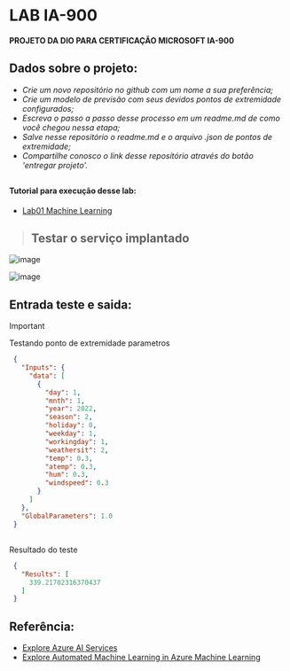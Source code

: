 # LAB IA-900
#### PROJETO DA DIO PARA CERTIFICAÇÃO MICROSOFT IA-900

## Dados sobre o projeto:

- _Crie um novo repositório no github com um nome a sua preferência;_
- _Crie um modelo de previsão com seus devidos pontos de extremidade configurados;_
- _Escreva o passo a passo desse processo em um readme.md de como você chegou nessa etapa;_
- _Salve nesse repositório o readme.md e o arquivo .json de pontos de extremidade;_
- _Compartilhe conosco o link desse repositório através do botão 'entregar projeto'._

##
#### Tutorial para execução desse lab: 
- [Lab01 Machine Learning ](https://microsoftlearning.github.io/mslearn-ai-fundamentals/Instructions/Labs/01-machine-learning.html)
##

> ## Testar o serviço implantado
  
![image](https://github.com/littlegirl777/Dio-Microsoft-IA-900/assets/156604824/19f04092-57d9-4d61-b232-feebbf100df7)

![image](https://github.com/littlegirl777/Dio-Microsoft-IA-900/assets/156604824/4b12145f-0114-49cd-95ef-01459169478f)




   ## Entrada teste e saida:
   > [!IMPORTANT]
   Testando ponto de extremidade parametros

  ```json
   {
     "Inputs": { 
       "data": [
         {
           "day": 1,
           "mnth": 1,   
           "year": 2022,
           "season": 2,
           "holiday": 0,
           "weekday": 1,
           "workingday": 1,
           "weathersit": 2, 
           "temp": 0.3, 
           "atemp": 0.3,
           "hum": 0.3,
           "windspeed": 0.3 
         }
       ]    
     },   
     "GlobalParameters": 1.0
   }
  ```
  ## 
  Resultado do teste
  
  ```json
   {
     "Results": [
       339.21702316370437
     ]
   }
  ```

## Referência:

 - [Explore Azure AI Services](https://microsoftlearning.github.io/mslearn-ai-fundamentals/Instructions/Labs/02-content-safety.html)
 - [Explore Automated Machine Learning in Azure Machine Learning](https://microsoftlearning.github.io/mslearn-ai-fundamentals/Instructions/Labs/01-machine-learning.html)
 
